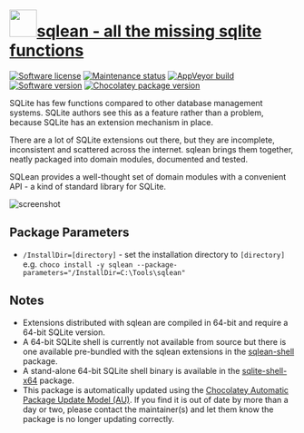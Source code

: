 # [<img src="https://cdn.jsdelivr.net/gh/dgalbraith/chocolatey-packages@5c00af62769ca23287f09747288b62b554e35d06/icons/sqlean.png" width="48" height="48" />sqlean - all the missing sqlite functions](https://chocolatey.org/packages/sqlean)

[![Software license](https://img.shields.io/badge/license-MIT-green.svg)](https://github.com/nalgeon/sqlean/blob/main/LICENSE)
[![Maintenance status](https://img.shields.io/badge/maintained%3F-yes-green.svg)](https://gitHub.com/dgalbraith/chocolatey-packages/graphs/commit-activity)
[![AppVeyor build](https://img.shields.io/appveyor/ci/dgalbraith/chocolatey-packages)](https://ci.appveyor.com/project/dgalbraith/chocolatey-packages)
[![Software version](https://img.shields.io/badge/Source-v0.24.2-blue.svg)](https://github.com/nalgeon/sqlean/releases/tag/0.24.2)
[![Chocolatey package version](https://img.shields.io/chocolatey/v/sqlean?label=Chocolatey)](https://chocolatey.org/packages/sqlean)

SQLite has few functions compared to other database management systems. SQLite
authors see this as a feature rather than a problem, because SQLite has an
extension mechanism in place.

There are a lot of SQLite extensions out there, but they are incomplete,
inconsistent and scattered across the internet. sqlean brings them together,
neatly packaged into domain modules, documented and tested.

SQLean provides a well-thought set of domain modules with a convenient API - a
kind of standard library for SQLite.

![screenshot](https://cdn.jsdelivr.net/gh/dgalbraith/chocolatey-packages@5c00af62769ca23287f09747288b62b554e35d06/automatic/sqlean/screenshot.png)

## Package Parameters

* `/InstallDir=[directory]` - set the installation directory to `[directory]`  
  e.g. `choco install -y sqlean --package-parameters="/InstallDir=C:\Tools\sqlean"`

## Notes

* Extensions distributed with sqlean are compiled in 64-bit and require a
  64-bit SQLite version.
* A 64-bit SQLite shell is currently not available from source but there is one
  available pre-bundled with the sqlean extensions in the [sqlean-shell](https://community.chocolatey.org/packages/sqlean-shell)
  package.
* A stand-alone 64-bit SQLite shell binary is available in the [sqlite-shell-x64](https://community.chocolatey.org/packages/sqlite-shell-x64)
  package.
* This package is automatically updated using the [Chocolatey Automatic Package Update Model (AU)](https://github.com/majkinetor/au/blob/master/README.md).
  If you find it is out of date by more than a day or two, please contact
  the maintainer(s) and let them know the package is no longer updating
  correctly.
